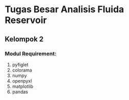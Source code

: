 # Tugas Besar Analisis Fluida Reservoir
## Kelompok 2

### Modul Requirement:
1. pyfiglet 
2. colorama
3. numpy
4. openpyxl
5. matplotlib
6. pandas